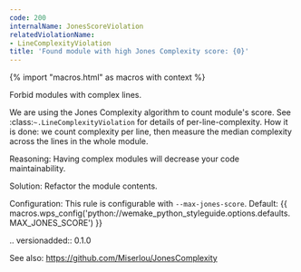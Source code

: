 ```yaml
---
code: 200
internalName: JonesScoreViolation
relatedViolationName:
- LineComplexityViolation
title: 'Found module with high Jones Complexity score: {0}'
---
```


{% import "macros.html" as macros with context %}

Forbid modules with complex lines.

We are using the Jones Complexity algorithm to count module's score. See
:class:`~.LineComplexityViolation` for details of
per-line-complexity. How it is done: we count complexity per line, then
measure the median complexity across the lines in the whole module.

Reasoning: Having complex modules will decrease your code
maintainability.

Solution: Refactor the module contents.

Configuration: This rule is configurable with `--max-jones-score`.
Default:
{{ macros.wps_config('python://wemake_python_styleguide.options.defaults.MAX_JONES_SCORE') }}

.. versionadded:: 0.1.0

See also: https://github.com/Miserlou/JonesComplexity